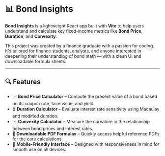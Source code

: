 # 📊 Bond Insights

**Bond Insights** is a lightweight React app built with **Vite** to help users understand and calculate key fixed-income metrics like **Bond Price**, **Duration**, and **Convexity**.

This project was created by a finance graduate with a passion for coding. It's tailored for finance students, analysts, and anyone interested in deepening their understanding of bond math — with a clean UI and downloadable formula sheets.

---

## 🔍 Features

- 📈 **Bond Price Calculator** – Compute the present value of a bond based on its coupon rate, face value, and yield.
- ⏳ **Duration Calculator** – Evaluate interest rate sensitivity using Macaulay and modified duration.
- 📉 **Convexity Calculator** – Measure the curvature in the relationship between bond prices and interest rates.
- 🧾 **Downloadable PDF Formulas** – Quickly access helpful reference PDFs for the core calculations.
- 📱 **Mobile-Friendly Interface** – Designed with responsiveness in mind for smooth use on all devices.

